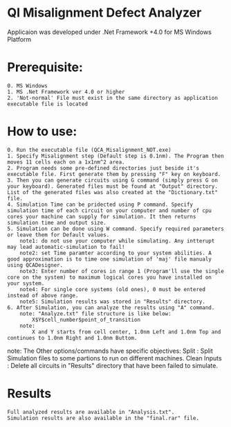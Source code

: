 # QI Misalignment Defect Analyzer
Applicaion was developed under .Net Framework +4.0 for MS Windows Platform
# Prerequisite:
	0. MS Windows
	1. MS .Net Framework ver 4.0 or higher
	2. 'Not-normal' File must exist in the same directory as application executable file is located
# How to use:
	0. Run the executable file (QCA_Misalignment_NOT.exe)
	1. Specify Misalignment step (Default step is 0.1nm). The Program then moves 11 cells each on a 1x1nm^2 area.
	2. Program needs some pre-defined directories just beside it's executable file. First generate them by pressing "F" key on keyboard.
	3. Then you can generate circuits using G command (simply press G on your keyboard). Generated files must be found at "Output" directory. List of the generated files was also created at the "Dictionary.txt" file.
	4. Simulation Time can be pridected using P command. Specify simulation time of each circuit on your computer and number of cpu cores your machine can supply for simulation. It then returns simulation time and output size.
	5. Simulation can be done using W command. Specify required parameters or leave them for Default values.
		note1: do not use your computer while simulating. Any intterupt may lead automatic-simulation to fail!
		note2: set Time paramter according to your system abilities. A good approximation is to time one simulation of 'maj' file manualy using QCADesigner.
		note3: Enter number of cores in range 1 (Program'll use the single core on the system) to maximum logical cores you have installed on your system.
		note4: For single core systems (old ones), 0 must be entered instead of above range.
		note5: Simulation results was stored in "Results" directory.
	6. After Simulation, you can analyze the results using "A" command.
		note: "Analyze.txt" file structure is like below:
			X$Y$cell_number$point_of_transition
		note:
			X and Y starts from cell center, 1.0nm Left and 1.0nm Top and continues to 1.0nm Right and 1.0nm Buttom.
note: The Other options/commands have specific objectives:
	Split : Split Simulation files to some partions to run on different machines.
	Clean Inputs : Delete all circuits in "Results" directory that have been failed to simulate.
# Results
	Full analyzed results are available in "Analysis.txt".
	Simulation results are also available in the "final.rar" file.





